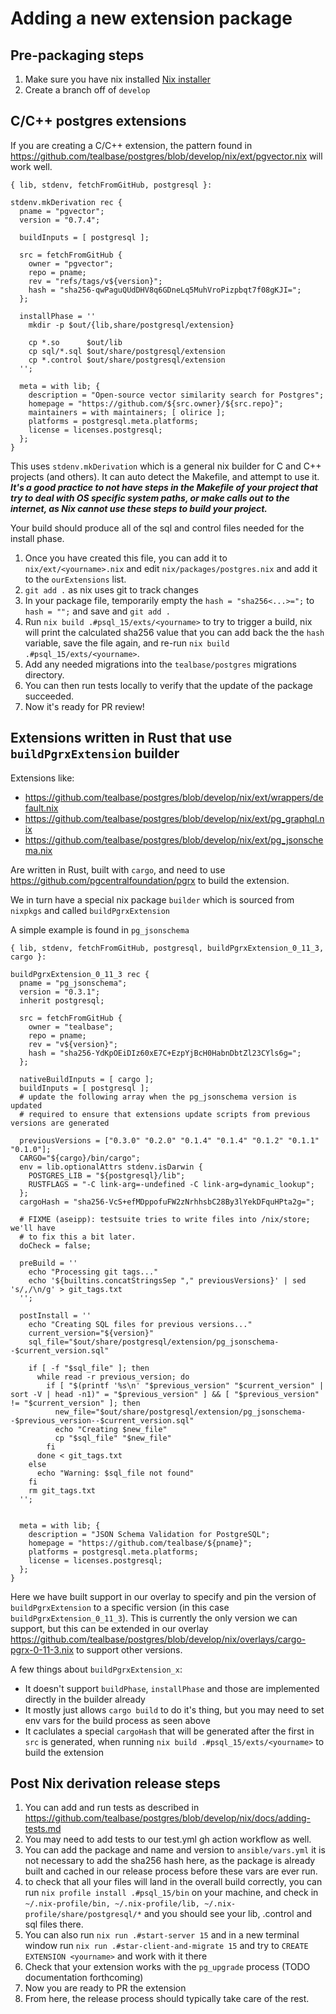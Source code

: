 # Adding a new extension package


## Pre-packaging steps
1. Make sure you have nix installed [Nix installer](https://github.com/DeterminateSystems/nix-installer)
2. Create a branch off of `develop`


## C/C++ postgres extensions

If you are creating a C/C++ extension, the pattern found in https://github.com/tealbase/postgres/blob/develop/nix/ext/pgvector.nix will work well.

```
{ lib, stdenv, fetchFromGitHub, postgresql }:

stdenv.mkDerivation rec {
  pname = "pgvector";
  version = "0.7.4";

  buildInputs = [ postgresql ];

  src = fetchFromGitHub {
    owner = "pgvector";
    repo = pname;
    rev = "refs/tags/v${version}";
    hash = "sha256-qwPaguQUdDHV8q6GDneLq5MuhVroPizpbqt7f08gKJI=";
  };

  installPhase = ''
    mkdir -p $out/{lib,share/postgresql/extension}

    cp *.so      $out/lib
    cp sql/*.sql $out/share/postgresql/extension
    cp *.control $out/share/postgresql/extension
  '';

  meta = with lib; {
    description = "Open-source vector similarity search for Postgres";
    homepage = "https://github.com/${src.owner}/${src.repo}";
    maintainers = with maintainers; [ olirice ];
    platforms = postgresql.meta.platforms;
    license = licenses.postgresql;
  };
}
```

This uses `stdenv.mkDerivation` which is a general nix builder for C and C++ projects (and others). It can auto detect the Makefile, and attempt to use it. ***It's a good practice to not have steps in the Makefile of your project that try to deal with OS specific system paths, or make calls out to the internet, as Nix cannot use these steps to build your project.*** 

Your build should produce all of the sql and control files needed for the install phase.

1. Once you have created this file, you can add it to `nix/ext/<yourname>.nix` and edit `nix/packages/postgres.nix` and add it to the `ourExtensions` list.
2. `git add .` as nix uses git to track changes 
3. In your package file, temporarily empty the `hash = "sha256<...>=";` to `hash = "";` and save and `git add .`
4. Run `nix build .#psql_15/exts/<yourname>`  to try to trigger a build, nix will print the calculated sha256 value that you can add back the the `hash` variable, save the file again, and re-run `nix build .#psql_15/exts/<yourname>`. 
5. Add any needed migrations into the `tealbase/postgres` migrations directory.
6. You can then run tests locally to verify that the update of the package succeeded. 
7. Now it's ready for PR review!

## Extensions written in Rust that use `buildPgrxExtension` builder

Extensions like:

* https://github.com/tealbase/postgres/blob/develop/nix/ext/wrappers/default.nix
* https://github.com/tealbase/postgres/blob/develop/nix/ext/pg_graphql.nix
* https://github.com/tealbase/postgres/blob/develop/nix/ext/pg_jsonschema.nix

Are written in Rust, built with `cargo`, and need to use https://github.com/pgcentralfoundation/pgrx to build the extension.

We in turn have a special nix package `builder` which is sourced from `nixpkgs` and called `buildPgrxExtension` 

A simple example is found in `pg_jsonschema`


```
{ lib, stdenv, fetchFromGitHub, postgresql, buildPgrxExtension_0_11_3, cargo }:

buildPgrxExtension_0_11_3 rec {
  pname = "pg_jsonschema";
  version = "0.3.1";
  inherit postgresql;

  src = fetchFromGitHub {
    owner = "tealbase";
    repo = pname;
    rev = "v${version}";
    hash = "sha256-YdKpOEiDIz60xE7C+EzpYjBcH0HabnDbtZl23CYls6g=";
  };

  nativeBuildInputs = [ cargo ];
  buildInputs = [ postgresql ];
  # update the following array when the pg_jsonschema version is updated
  # required to ensure that extensions update scripts from previous versions are generated

  previousVersions = ["0.3.0" "0.2.0" "0.1.4" "0.1.4" "0.1.2" "0.1.1" "0.1.0"];
  CARGO="${cargo}/bin/cargo";
  env = lib.optionalAttrs stdenv.isDarwin {
    POSTGRES_LIB = "${postgresql}/lib";
    RUSTFLAGS = "-C link-arg=-undefined -C link-arg=dynamic_lookup";
  };
  cargoHash = "sha256-VcS+efMDppofuFW2zNrhhsbC28By3lYekDFquHPta2g=";

  # FIXME (aseipp): testsuite tries to write files into /nix/store; we'll have
  # to fix this a bit later.
  doCheck = false;

  preBuild = ''
    echo "Processing git tags..."
    echo '${builtins.concatStringsSep "," previousVersions}' | sed 's/,/\n/g' > git_tags.txt
  '';

  postInstall = ''
    echo "Creating SQL files for previous versions..."
    current_version="${version}"
    sql_file="$out/share/postgresql/extension/pg_jsonschema--$current_version.sql"
    
    if [ -f "$sql_file" ]; then
      while read -r previous_version; do
        if [ "$(printf '%s\n' "$previous_version" "$current_version" | sort -V | head -n1)" = "$previous_version" ] && [ "$previous_version" != "$current_version" ]; then
          new_file="$out/share/postgresql/extension/pg_jsonschema--$previous_version--$current_version.sql"
          echo "Creating $new_file"
          cp "$sql_file" "$new_file"
        fi
      done < git_tags.txt
    else
      echo "Warning: $sql_file not found"
    fi
    rm git_tags.txt
  '';


  meta = with lib; {
    description = "JSON Schema Validation for PostgreSQL";
    homepage = "https://github.com/tealbase/${pname}";
    platforms = postgresql.meta.platforms;
    license = licenses.postgresql;
  };
}
```

Here we have built support in our overlay to specify and pin the version of `buildPgrxExtension` to a specific version (in this case `buildPgrxExtension_0_11_3`). This is currently the only version we can support, but this can be extended in our overlay https://github.com/tealbase/postgres/blob/develop/nix/overlays/cargo-pgrx-0-11-3.nix to support other versions.

A few things about `buildPgrxExtension_x`:

* It doesn't support `buildPhase`, `installPhase` and those are implemented directly in the builder already
* It mostly just allows `cargo build` to do it's thing, but you may need to set env vars for the build process as seen above 
* It caclulates a special `cargoHash` that will be generated after the first in `src` is generated, when running `nix build .#psql_15/exts/<yourname>` to build the extension


## Post Nix derivation release steps


1. You can add and run tests as described in https://github.com/tealbase/postgres/blob/develop/nix/docs/adding-tests.md 
2. You may need to add tests to our test.yml gh action workflow as well.
3. You can add the package and name and version to `ansible/vars.yml` it is not necessary to add the sha256 hash here, as the package is already built and cached in our release process before these vars are ever run.
4. to check that all your files will land in the overall build correctly, you can run `nix profile install .#psql_15/bin` on your machine, and check in `~/.nix-profile/bin, ~/.nix-profile/lib, ~/.nix-profile/share/postgresql/*` and you should see your lib, .control and sql files there. 
5. You can also run `nix run .#start-server 15` and in a new terminal window run `nix run .#star-client-and-migrate 15` and try to `CREATE EXTENSION <yourname>` and work with it there
6. Check that your extension works with the `pg_upgrade` process (TODO documentation forthcoming)
7. Now you are ready to PR the extension
8. From here, the release process should typically take care of the rest. 
